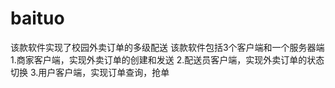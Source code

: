 # baituo
该款软件实现了校园外卖订单的多级配送 该款软件包括3个客户端和一个服务器端 1.商家客户端，实现外卖订单的创建和发送 2.配送员客户端，实现外卖订单的状态切换 3.用户客户端，实现订单查询，抢单
